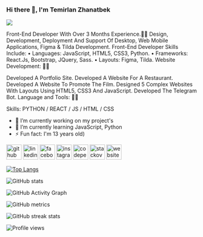 ### Hi there 👋, I'm Temirlan Zhanatbek
![](https://media-exp1.licdn.com/dms/image/C5616AQHc7GN_DkYCyA/profile-displaybackgroundimage-shrink_200_800/0/1643287416406?e=1648684800&v=beta&t=410DUUuPMn-3jtiJOV5SYSCsKYf0sEnLFKpIBPr72-U)

Front-End Developer With Over 3 Months Experience.👨‍💻 Design,
Development, Deployment And Support Of Desktop, Web Mobile Applications, Figma & Tilda Development.
Front-End Developer Skills Include:
• Languages: JavaScript, HTML5, CSS3, Python.
• Frameworks: React.Js, Bootstrap, JQuery, Sass.
• Layouts: Figma, Tilda.
Website Development: 👨‍🎓

Developed A Portfolio Site. Developed A Website For A Restaurant. Developed A Website To Promote The Film. Designed 5 Complex Websites With Layouts Using HTML5, CSS3 And JavaScript. Developed The Telegram Bot. Language and Tools: 👨‍🎓

Skills: PYTHON / REACT / JS / HTML / CSS

- 🔭 I’m currently working on my project's 
- 🌱 I’m currently learning JavaScript, Python 
- ⚡ Fun fact: I'm 13 years old) 


[<img src='https://cdn.jsdelivr.net/npm/simple-icons@3.0.1/icons/github.svg' alt='github' height='40'>](https://github.com/temirlanZH)  [<img src='https://cdn.jsdelivr.net/npm/simple-icons@3.0.1/icons/linkedin.svg' alt='linkedin' height='40'>](https://www.linkedin.com/in/https://www.linkedin.com/in/temirlan-zhanatbek-14572322a//)  [<img src='https://cdn.jsdelivr.net/npm/simple-icons@3.0.1/icons/facebook.svg' alt='facebook' height='40'>](https://www.facebook.com/https://web.facebook.com/profile.php?id=100076560672572&_rdc=1&_rdr)  [<img src='https://cdn.jsdelivr.net/npm/simple-icons@3.0.1/icons/instagram.svg' alt='instagram' height='40'>](https://www.instagram.com/https://www.instagram.com/while_junior//)  [<img src='https://cdn.jsdelivr.net/npm/simple-icons@3.0.1/icons/codepen.svg' alt='codepen' height='40'>](https://codepen.io/https://codepen.io/temirlanzh)  [<img src='https://cdn.jsdelivr.net/npm/simple-icons@3.0.1/icons/stackoverflow.svg' alt='stackoverflow' height='40'>](https://stackoverflow.com/users/https://stackoverflow.com/users/18056420/zhanatbek-temirlan)  [<img src='https://cdn.jsdelivr.net/npm/simple-icons@3.0.1/icons/icloud.svg' alt='website' height='40'>](https://temirlanzh.github.io/.net/)  

[![Top Langs](https://github-readme-stats.vercel.app/api/top-langs/?username=temirlanZH)](https://github.com/anuraghazra/github-readme-stats)

![GitHub stats](https://github-readme-stats.vercel.app/api?username=temirlanZH&show_icons=true)  

![GitHub Activity Graph](https://activity-graph.herokuapp.com/graph?username=temirlanZH)  

![GitHub metrics](https://metrics.lecoq.io/temirlanZH)  

![GitHub streak stats](https://github-readme-streak-stats.herokuapp.com/?user=temirlanZH)  

![Profile views](https://gpvc.arturio.dev/temirlanZH)  
